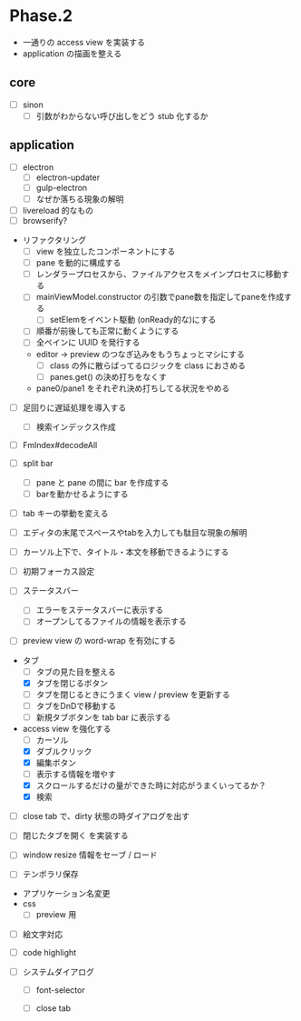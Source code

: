 Phase.2
=======

* 一通りの access view を実装する
* application の描画を整える




core
----

* [ ] sinon
	* [ ] 引数がわからない呼び出しをどう stub 化するか

application
-----------

* [ ] electron
	* [ ] electron-updater
	* [ ] gulp-electron
	* [ ] なぜか落ちる現象の解明
* [ ] livereload 的なもの
* [ ] browserify?

* リファクタリング
	- [ ] view を独立したコンポーネントにする
    - [ ] pane を動的に構成する
	- [ ] レンダラープロセスから、ファイルアクセスをメインプロセスに移動する
	- [ ] mainViewModel.constructor の引数でpane数を指定してpaneを作成する
		* [ ] setElemをイベント駆動 (onReady的な)にする
	- [ ] 順番が前後しても正常に動くようにする
	- [ ] 全ペインに UUID を発行する
	- editor -> preview のつなぎ込みをもうちょっとマシにする
		* [ ] class の外に散らばってるロジックを class におさめる
		* [ ] panes.get() の決め打ちをなくす
	- pane0/pane1 をそれぞれ決め打ちしてる状況をやめる
* [ ] 足回りに遅延処理を導入する
	- [ ] 検索インデックス作成
* [ ] FmIndex#decodeAll

* [ ] split bar
    - [ ] pane と pane の間に bar を作成する
    - [ ] barを動かせるようにする
* [ ] tab キーの挙動を変える
* [ ] エディタの末尾でスペースやtabを入力しても駄目な現象の解明
* [ ] カーソル上下で、タイトル・本文を移動できるようにする
* [ ] 初期フォーカス設定

* [ ] ステータスバー
	* [ ] エラーをステータスバーに表示する
	* [ ] オープンしてるファイルの情報を表示する
* [ ] preview view の word-wrap を有効にする
* タブ
	- [ ] タブの見た目を整える
	- [x] タブを閉じるボタン
	- [ ] タブを閉じるときにうまく view / preview を更新する
	- [ ] タブをDnDで移動する
	- [ ] 新規タブボタンを tab bar に表示する
* access view を強化する
	- [ ] カーソル
	- [x] ダブルクリック
	- [x] 編集ボタン
	- [ ] 表示する情報を増やす
	- [x] スクロールするだけの量ができた時に対応がうまくいってるか？
	- [x] 検索
* [ ] close tab で、dirty 状態の時ダイアログを出す
* [ ] 閉じたタブを開く を実装する
* [ ] window resize 情報をセーブ / ロード
* [ ] テンポラリ保存


* アプリケーション名変更
* css
	- [ ] preview 用
* [ ] 絵文字対応
* [ ] code highlight

* [ ] システムダイアログ
	- [ ] font-selector
	- [ ] close tab

